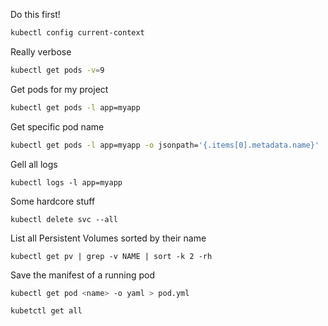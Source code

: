 Do this first!

```sh
kubectl config current-context
```

Really verbose

```sh
kubectl get pods -v=9
```

Get pods for my project

```sh
kubectl get pods -l app=myapp
```

Get specific pod name

```sh
kubectl get pods -l app=myapp -o jsonpath='{.items[0].metadata.name}'
```

Gell all logs

```
kubectl logs -l app=myapp
```

Some hardcore stuff

```
kubectl delete svc --all
```

List all Persistent Volumes sorted by their name

```
kubectl get pv | grep -v NAME | sort -k 2 -rh
```

Save the manifest of a running pod
```sh
kubectl get pod <name> -o yaml > pod.yml

```

```sh
kubetctl get all
```

